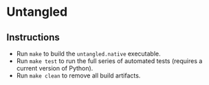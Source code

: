 # Untangled

## Instructions
- Run `make` to build the `untangled.native` executable.
- Run `make test` to run the full series of automated tests (requires a current version of Python).
- Run `make clean` to remove all build artifacts.
